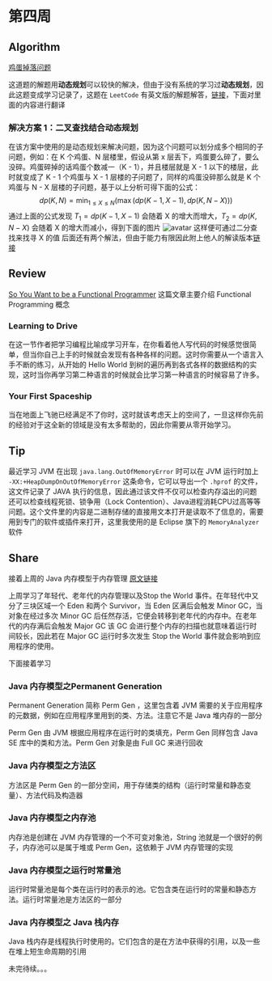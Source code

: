 # 第四周
## Algorithm

[鸡蛋掉落问题](https://leetcode-cn.com/problems/super-egg-drop/)

这道题的解题用**动态规划**可以较快的解决，但由于没有系统的学习过**动态规划**，因此这题变成学习记录了，这题在 `LeetCode` 有英文版的解题解答，[链接](https://leetcode.com/articles/super-egg-drop/)，下面对里面的内容进行翻译
### 解决方案 1：二叉查找结合动态规划
在该方案中使用的是动态规划来解决问题，因为这个问题可以划分成多个相同的子问题，例如：在 K 个鸡蛋、N 层楼里，假设从第 x 层丢下，鸡蛋要么碎了，要么没碎。鸡蛋碎掉的话鸡蛋个数减一（K - 1），并且楼层就是 X - 1 以下的楼层，此时就变成了 K - 1 个鸡蛋与 X - 1 层楼的子问题了，同样的鸡蛋没碎那么就是 K 个鸡蛋与 N - X 层楼的子问题，基于以上分析可得下面的公式：
$$dp(K,N) = \min_{1 \leq X \leq N} (\max(dp(K-1, X -  1), dp(K, N - X)))$$
通过上面的公式发现 $T_1 = dp(K-1, X -  1)$ 会随着 X 的增大而增大，$T_2 = dp(K, N - X)$ 会随着 X 的增大而减小，得到下面的图片
![avatar](https://leetcode.com/articles/Figures/891/sketch.png)
这样便可通过二分查找来找寻 X 的值
后面还有两个解法，但由于能力有限因此附上他人的解读版本[链接](https://github.com/Shellbye/Shellbye.github.io/issues/42)

## Review
[So You Want to be a Functional Programmer](https://medium.com/@cscalfani/so-you-want-to-be-a-functional-programmer-part-1-1f15e387e536)
这篇文章主要介绍 Functional Programming 概念
### Learning to Drive
在这一节作者把学习编程比喻成学习开车，在你看着他人写代码的时候感觉很简单，但当你自己上手的时候就会发现有各种各样的问题。这时你需要从一个语言入手不断的练习，从开始的 Hello World 到树的遍历再到各式各样的数据结构的实现，这时当你再学习第二种语言的时候就会比学习第一种语言的时候容易了许多。
### Your First Spaceship
当在地面上飞驰已经满足不了你时，这时就该考虑天上的空间了，一旦这样你先前的经验对于这全新的领域是没有太多帮助的，因此你需要从零开始学习。

## Tip

最近学习 JVM 在出现 `java.lang.OutOfMemoryError` 时可以在 JVM 运行时加上 `-XX:+HeapDumpOnOutOfMemoryError` 这条命令，它可以导出一个 `.hprof` 的文件，这文件记录了 JAVA 执行的信息，因此通过该文件不仅可以检查内存溢出的问题还可以检查线程死锁、锁争用（Lock Contention）、Java进程消耗CPU过高等等问题。这个文件里的内容是二进制存储的直接用文本打开是读取不了信息的，需要用到专门的软件或插件来打开，这里我使用的是 Eclipse 旗下的 `MemoryAnalyzer` 软件

## Share

接着上周的 Java 内存模型于内存管理 [原文链接](https://www.journaldev.com/2856/java-jvm-memory-model-memory-management-in-java)


上周学习了年轻代、老年代的内存管理以及Stop the World 事件。在年轻代中又分了三块区域一个 Eden 和两个 Survivor，当 Eden 区满后会触发 Minor GC，当对象在经过多次 Minor GC 后任然存活，它便会转移到老年代的内存中。在老年代的内存满后会触发 Major GC 该 GC 会进行整个内存的扫描也就意味着运行时间较长，因此若在 Major GC 运行时多次发生 Stop the World 事件就会影响到应用程序的使用。

下面接着学习

### Java 内存模型之Permanent Generation
Permanent Generation 简称 Perm Gen ，这里包含着 JVM 需要的关于应用程序的元数据，例如在应用程序里用到的类、方法。注意它不是 Java 堆内存的一部分

Perm Gen 由 JVM 根据应用程序在运行时的类填充，Perm Gen 同样包含 Java SE 库中的类和方法。Perm Gen 对象是由 Full GC 来进行回收

### Java 内存模型之方法区
方法区是 Perm Gen 的一部分空间，用于存储类的结构（运行时常量和静态变量）、方法代码及构造器

### Java 内存模型之内存池
内存池是创建在 JVM 内存管理的一个不可变对象池，String 池就是一个很好的例子，内存池可以是属于堆或 Perm Gen，这依赖于 JVM 内存管理的实现

### Java 内存模型之运行时常量池
运行时常量池是每个类在运行时的表示的池。它包含类在运行时的常量和静态方法。运行时常量池是方法区的一部分

### Java 内存模型之 Java 栈内存
Java 栈内存是线程执行时使用的。它们包含的是在方法中获得的引用，以及一些在堆上短生命周期的引用

未完待续。。。

